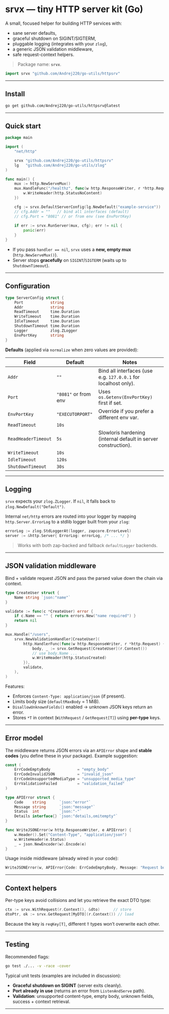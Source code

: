 # srvx — tiny HTTP server kit (Go)

A small, focused helper for building HTTP services with:
- sane server defaults,
- graceful shutdown on SIGINT/SIGTERM,
- pluggable logging (integrates with your `zlog`),
- a generic JSON validation middleware,
- safe request-context helpers.

> Package name: **`srvx`**. 

```go
import srvx "github.com/Andrej220/go-utils/httpsrv" 
```

---

## Install

```bash
go get github.com/Andrej220/go-utils/httpsrv@latest
```

---

## Quick start

```go
package main

import (
	"net/http"

	srvx "github.com/Andrej220/go-utils/httpsrv"
	lg   "github.com/Andrej220/go-utils/zlog"
)

func main() {
	mux := http.NewServeMux()
	mux.HandleFunc("/healthz", func(w http.ResponseWriter, r *http.Request) {
		w.WriteHeader(http.StatusNoContent)
	})

	cfg := srvx.DefaultServerConfig(lg.NewDefault("example-service"))
	// cfg.Addr = ""   // bind all interfaces (default)
	// cfg.Port = "8081" // or from env (see EnvPortKey)
	
	if err := srvx.RunServer(mux, cfg); err != nil {
		panic(err)
	}
}
```

- If you pass `handler == nil`, `srvx` uses a **new, empty mux** (`http.NewServeMux()`).
- Server stops **gracefully** on `SIGINT`/`SIGTERM` (waits up to `ShutdownTimeout`).

---

## Configuration

```go
type ServerConfig struct {
	Port            string
	Addr            string
	ReadTimeout     time.Duration
	WriteTimeout    time.Duration
	IdleTimeout     time.Duration
	ShutdownTimeout time.Duration
	Logger          zlog.ZLogger
	EnvPortKey      string
}
```

**Defaults** (applied via `normalize` when zero values are provided):

| Field                | Default                | Notes |
|----------------------|------------------------|------|
| `Addr`               | `""`                   | Bind all interfaces (use e.g. `127.0.0.1` for localhost only). |
| `Port`               | `"8081"` or from env   | Uses `os.Getenv(EnvPortKey)` first if set. |
| `EnvPortKey`         | `"EXECUTORPORT"`       | Override if you prefer a different env var. |
| `ReadTimeout`        | `10s`                  | |
| `ReadHeaderTimeout`  | `5s`                   | Slowloris hardening (internal default in server construction). |
| `WriteTimeout`       | `10s`                  | |
| `IdleTimeout`        | `120s`                 | |
| `ShutdownTimeout`    | `30s`                  | |

---

## Logging

`srvx` expects your `zlog.ZLogger`. If `nil`, it falls back to `zlog.NewDefault("Default")`.

Internal `net/http` errors are routed into your logger by mapping `http.Server.ErrorLog` to a stdlib logger built from your `zlog`:

```go
errorLog := zlog.StdLoggerAt(logger, zapcore.ErrorLevel)
server := &http.Server{ ErrorLog: errorLog, /* ... */ }
```

> Works with both zap-backed and fallback `defaultLogger` backends.

---

## JSON validation middleware

Bind + validate request JSON and pass the parsed value down the chain via context.

```go
type CreateUser struct {
    Name string `json:"name"`
}

validate := func(c *CreateUser) error {
    if c.Name == "" { return errors.New("name required") }
    return nil
}

mux.Handle("/users",
    srvx.NewValidationHandler[CreateUser](
        http.HandlerFunc(func(w http.ResponseWriter, r *http.Request) {
            body, _ := srvx.GetRequest[CreateUser](r.Context())
            // use body.Name ...
            w.WriteHeader(http.StatusCreated)
        }),
        validate,
    ),
)
```

Features:
- Enforces `Content-Type: application/json` (if present).
- Limits body size (`defaultMaxBody` = 1 MiB).
- `DisallowUnknownFields()` enabled → unknown JSON keys return an error.
- Stores `*T` in context (`WithRequest` / `GetRequest[T]`) using **per-type** keys.

---

## Error model

The middleware returns JSON errors via an `APIError` shape and **stable codes** (you define these in your package). Example suggestion:

```go
const (
    ErrCodeEmptyBody            = "empty_body"
    ErrCodeInvalidJSON          = "invalid_json"
    ErrCodeUnsupportedMediaType = "unsupported_media_type"
    ErrValidationFailed         = "validation_failed"
)

type APIError struct {
    Code    string      `json:"error"`
    Message string      `json:"message"`
    Status  int         `json:"-"`
    Details interface{} `json:"details,omitempty"`
}

func WriteJSONError(w http.ResponseWriter, e APIError) {
    w.Header().Set("Content-Type", "application/json")
    w.WriteHeader(e.Status)
    _ = json.NewEncoder(w).Encode(e)
}
```

Usage inside middleware (already wired in your code):

```go
WriteJSONError(w, APIError{Code: ErrCodeEmptyBody, Message: "Request body is required", Status: http.StatusBadRequest})
```

---

## Context helpers

Per-type keys avoid collisions and let you retrieve the exact DTO type:

```go
ctx := srvx.WithRequest(r.Context(), &dto)      // store
dtoPtr, ok := srvx.GetRequest[MyDTO](r.Context()) // load
```

Because the key is `reqKey[T]`, different `T` types won’t overwrite each other.

---

## Testing

Recommended flags:

```bash
go test ./... -v -race -cover
```

Typical unit tests (examples are included in discussion):
- **Graceful shutdown on SIGINT** (server exits cleanly).
- **Port already in use** (returns an error from `ListenAndServe` path).
- **Validation**: unsupported content-type, empty body, unknown fields, success + context retrieval.

---
